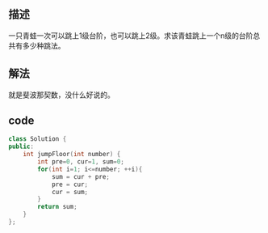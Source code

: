##  描述

一只青蛙一次可以跳上1级台阶，也可以跳上2级。求该青蛙跳上一个n级的台阶总共有多少种跳法。

## 解法

就是斐波那契数，没什么好说的。

## code

```cpp
class Solution {
public:
    int jumpFloor(int number) {
        int pre=0, cur=1, sum=0;
        for(int i=1; i<=number; ++i){
            sum = cur + pre;
            pre = cur;
            cur = sum;
        }
        return sum;
    }
};
```
